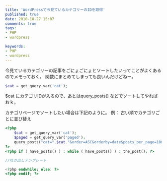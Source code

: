 ```yaml
---
title: 'WordPressで今見ているカテゴリーのIDを取得'
published: true
date: 2010-10-27 15:07
comments: true
tags:
- PHP
- wordpress

keywords:
- PHP
- wordpress
---
```

今見ているカテゴリーの記事をごにょごにょとソートしたいってことがよくあるのでメモっておく。
関数にまとめてしまっても良いんだけどねー。


```php
$cat = get_query_var('cat');
```

$cat にカテゴリIDが入るので、あとはquery_posts() などでソートしてやればおｋ。

カテゴリページでソートしたい場合は下記のように。
例： 古い順でカテゴリごとに並び替え

```php
<?php
	$cat = get_query_var('cat');
	$paged = get_query_var('paged');
	query_posts("cat=".$cat."&order=ASC&orderby=date&posts_per_page=10&paged=".$paged);
?>
<?php if ( have_posts() ) : while ( have_posts() ) : the_post(); ?>

//吐き出しテンプレート

<?php endwhile; else: ?>
<?php endif; ?>
```